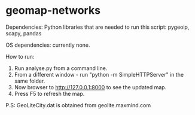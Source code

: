 geomap-networks
===============

Dependencies:
Python libraries that are needed to run this script: pygeoip, scapy, pandas

OS dependencies: currently none.


How to run:

1. Run analyse.py from a command line.
2. From a different window - run "python -m SimpleHTTPServer" in the same folder.
3. Now browser to http://127.0.0.1:8000 to see the updated map.
4. Press F5 to refresh the map.

P.S: GeoLiteCity.dat is obtained from geolite.maxmind.com

